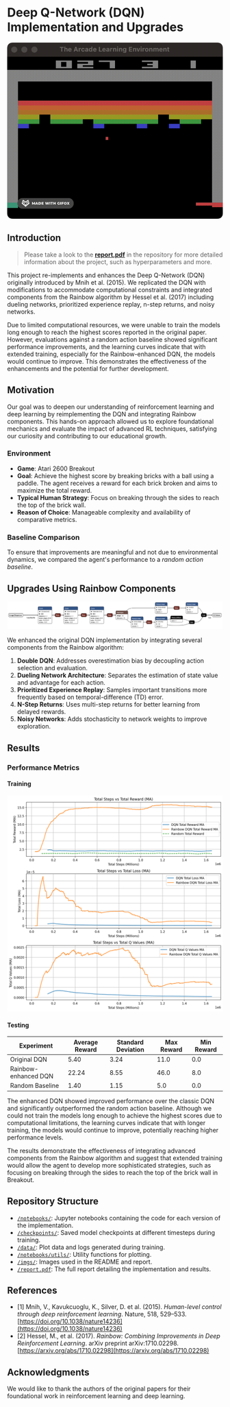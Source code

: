 # Deep Q-Network (DQN) Implementation and Upgrades

![fun_gif](imgs/holy_moly.gif)

## Introduction

> Please take a look to the [**report.pdf**](report.pdf) in the repository for more detailed information about the project, such as hyperparameters and more.

This project re-implements and enhances the Deep Q-Network (DQN) originally introduced by Mnih et al. (2015). We replicated the DQN with modifications to accommodate computational constraints and integrated components from the Rainbow algorithm by Hessel et al. (2017) including dueling networks, prioritized experience replay, n-step returns, and noisy networks.

Due to limited computational resources, we were unable to train the models long enough to reach the highest scores reported in the original paper. However, evaluations against a random action baseline showed significant performance improvements, and the learning curves indicate that with extended training, especially for the Rainbow-enhanced DQN, the models would continue to improve. This demonstrates the effectiveness of the enhancements and the potential for further development.

## Motivation

Our goal was to deepen our understanding of reinforcement learning and deep learning by reimplementing the DQN and integrating Rainbow components. This hands-on approach allowed us to explore foundational mechanics and evaluate the impact of advanced RL techniques, satisfying our curiosity and contributing to our educational growth.

### Environment

- **Game**: Atari 2600 Breakout
- **Goal**: Achieve the highest score by breaking bricks with a ball using a paddle. The agent receives a reward for each brick broken and aims to maximize the total reward.
- **Typical Human Strategy**: Focus on breaking through the sides to reach the top of the brick wall.
- **Reason of Choice**: Manageable complexity and availability of comparative metrics.

### Baseline Comparison

To ensure that improvements are meaningful and not due to environmental dynamics, we compared the agent's performance to a *random action baseline*.

## Upgrades Using Rainbow Components

![Rainbow DQN Architecture](imgs/rdqn.png)

We enhanced the original DQN implementation by integrating several components from the Rainbow algorithm:

1. **Double DQN**: Addresses overestimation bias by decoupling action selection and evaluation.
2. **Dueling Network Architecture**: Separates the estimation of state value and advantage for each action.
3. **Prioritized Experience Replay**: Samples important transitions more frequently based on temporal-difference (TD) error.
4. **N-Step Returns**: Uses multi-step returns for better learning from delayed rewards.
5. **Noisy Networks**: Adds stochasticity to network weights to improve exploration.

## Results

### Performance Metrics

#### Training
![Learning Curves](imgs/comparison.png)

#### Testing
| **Experiment**         | **Average Reward** | **Standard Deviation** | **Max Reward** | **Min Reward** |
|------------------------|--------------------|------------------------|----------------|----------------|
| Original DQN           | 5.40      | 3.24          | 11.0  | 0.0  |
| Rainbow-enhanced DQN   | 22.24      | 8.55          | 46.0  | 8.0  |
| Random Baseline        | 1.40      | 1.15          | 5.0  | 0.0  |

The enhanced DQN showed improved performance over the classic DQN and significantly outperformed the random action baseline. Although we could not train the models long enough to achieve the highest scores due to computational limitations, the learning curves indicate that with longer training, the models would continue to improve, potentially reaching higher performance levels.

The results demonstrate the effectiveness of integrating advanced components from the Rainbow algorithm and suggest that extended training would allow the agent to develop more sophisticated strategies, such as focusing on breaking through the sides to reach the top of the brick wall in Breakout.

## Repository Structure

- [`/notebooks/`](notebooks/): Jupyter notebooks containing the code for each version of the implementation.
- [`/checkpoints/`](checkpoints/): Saved model checkpoints at different timesteps during training.
- [`/data/`](data/): Plot data and logs generated during training.
- [`/notebooks/utils/`](notebooks/utils/): Utility functions for plotting.
- [`/imgs/`](imgs/): Images used in the README and report.
- [`/report.pdf`](report.pdf): The full report detailing the implementation and results.

## References

- [1] Mnih, V., Kavukcuoglu, K., Silver, D. et al. (2015). *Human-level control through deep reinforcement learning*. Nature, 518, 529–533. [https://doi.org/10.1038/nature14236](https://doi.org/10.1038/nature14236)
- [2] Hessel, M., et al. (2017). *Rainbow: Combining Improvements in Deep Reinforcement Learning*. arXiv preprint arXiv:1710.02298. [https://arxiv.org/abs/1710.02298](https://arxiv.org/abs/1710.02298)

## Acknowledgments

We would like to thank the authors of the original papers for their foundational work in reinforcement learning and deep learning.